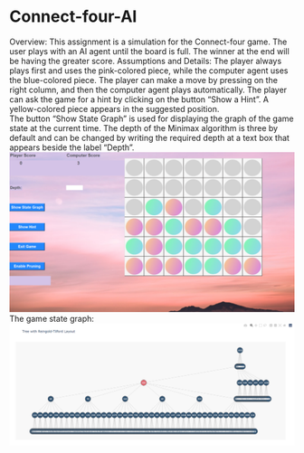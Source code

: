 # Connect-four-AI
Overview:
This assignment is a simulation for the Connect-four game. The user plays with an AI agent until the board is full. The winner at the end will be having the greater score.
Assumptions and Details: 
The player always plays first and uses the pink-colored piece, while the computer agent uses the blue-colored piece.
The player can make a move by pressing on the right column, and then the computer agent plays automatically.
The player can ask the game for a hint by clicking on the button “Show a Hint”. A yellow-colored piece appears in the suggested position.  
The button “Show State Graph” is used for displaying the graph of the game state at the current time.
The depth of the Minimax algorithm is three by default and can be changed by writing the required depth at a text box that appears beside the label “Depth”.
![alt text](https://github.com/ayaelsayed25/Connect-four-AI/blob/master/Screenshot1.png)
The game state graph:
![alt text](https://github.com/ayaelsayed25/Connect-four-AI/blob/master/Screenshot2.png)
